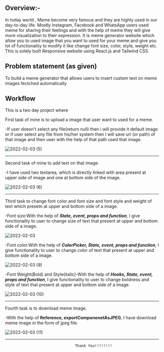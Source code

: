 Overview:-
--
In today world , Meme become very famous and they are highly used in our day-to-day life. Mostly Instagram, Facebook and WhatsApp users used meme for sharing their feelings and with the help of meme they will give more visualization to their expression. It is meme generator website which allow you to used image that you want to used for your meme and give you lot of functionality to modify it like change font size, color, style, weight etc.  
This is solely built Responsive website using React.js and Tailwind CSS.

Problem statement (as given)
--
To build a meme generator that allows users to insert custom text on meme images
fectched automatically


Workflow
--
This is a two day project where 

First task of mine is to upload a image that user want to used for a meme.


-If user doesn't select any file(return null) then i will provide it default image or if user select any file from his/her
    system then I will save url (or path) of that image and then user with the help of that path used that image.


![2022-02-03 (5)](https://user-images.githubusercontent.com/84698544/152284629-aed3b8f8-c55c-4ffb-8992-0d6e2efdf81b.png)

-------


Second task of mine to add text on that image.
    

-I have used two textarea, which is directly linked with area present at upper side of image and one at bottom side of the image.

![2022-02-03 (6)](https://user-images.githubusercontent.com/84698544/152284995-da4ae9d8-7e6a-40d1-9ff2-fdfd14d120da.png)







------


Third task to change font color and font size and font style and weight of text which presetn at upper and bottom side of a image.

   
   -Font size:With the help of ***State, event, props and function***, I give functionality to user to
    change size of text that present at upper and bottom side of a image.
   
   ![2022-02-03](https://user-images.githubusercontent.com/84698544/152284026-c2bc215c-f382-4b7c-9211-9f2e9b2c3e70.png)



   
   -Font color:With the help of ***ColorPicker, State, event, props and function***, I give functionality to user to
    change color of text that present at upper and bottom side of a image.

![2022-02-03 (9)](https://user-images.githubusercontent.com/84698544/152285624-3bd09ec1-7826-43c4-90e0-29d951d06786.png)


   -Font Weight(Bold) and Style(italic)-With the help of ***Hooks, State, event, props and function***, I give functionality to
     user to change boldness and style of text that present at upper and bottom side of a image.

![2022-02-03 (10)](https://user-images.githubusercontent.com/84698544/152285931-1ace4d2d-a0a8-486e-9a1d-eacfabedea64.png)




-------


Fourth task is to download meme image.

   
   -With the help of **Reference, exportComponenetAsJPEG**, I have download meme image in the form of jpeg file.

  ![2022-02-03 (11)](https://user-images.githubusercontent.com/84698544/152286293-93e5b3e7-5d27-443e-9f85-9d0fd0677165.png)
  
  
  
  ---------------------------------------
  
                                                                                         
									
									Thank You!!!!!!!!

